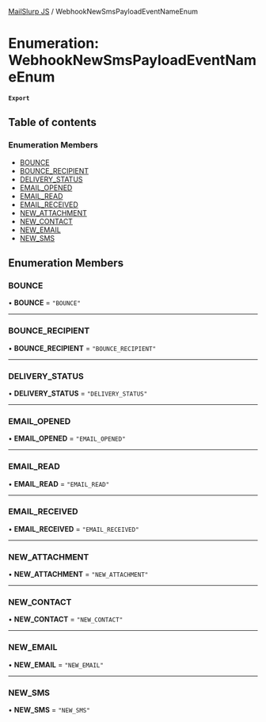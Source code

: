 [MailSlurp JS](../README.md) / WebhookNewSmsPayloadEventNameEnum

# Enumeration: WebhookNewSmsPayloadEventNameEnum

**`Export`**

## Table of contents

### Enumeration Members

- [BOUNCE](WebhookNewSmsPayloadEventNameEnum.md#bounce)
- [BOUNCE\_RECIPIENT](WebhookNewSmsPayloadEventNameEnum.md#bounce_recipient)
- [DELIVERY\_STATUS](WebhookNewSmsPayloadEventNameEnum.md#delivery_status)
- [EMAIL\_OPENED](WebhookNewSmsPayloadEventNameEnum.md#email_opened)
- [EMAIL\_READ](WebhookNewSmsPayloadEventNameEnum.md#email_read)
- [EMAIL\_RECEIVED](WebhookNewSmsPayloadEventNameEnum.md#email_received)
- [NEW\_ATTACHMENT](WebhookNewSmsPayloadEventNameEnum.md#new_attachment)
- [NEW\_CONTACT](WebhookNewSmsPayloadEventNameEnum.md#new_contact)
- [NEW\_EMAIL](WebhookNewSmsPayloadEventNameEnum.md#new_email)
- [NEW\_SMS](WebhookNewSmsPayloadEventNameEnum.md#new_sms)

## Enumeration Members

### BOUNCE

• **BOUNCE** = ``"BOUNCE"``

___

### BOUNCE\_RECIPIENT

• **BOUNCE\_RECIPIENT** = ``"BOUNCE_RECIPIENT"``

___

### DELIVERY\_STATUS

• **DELIVERY\_STATUS** = ``"DELIVERY_STATUS"``

___

### EMAIL\_OPENED

• **EMAIL\_OPENED** = ``"EMAIL_OPENED"``

___

### EMAIL\_READ

• **EMAIL\_READ** = ``"EMAIL_READ"``

___

### EMAIL\_RECEIVED

• **EMAIL\_RECEIVED** = ``"EMAIL_RECEIVED"``

___

### NEW\_ATTACHMENT

• **NEW\_ATTACHMENT** = ``"NEW_ATTACHMENT"``

___

### NEW\_CONTACT

• **NEW\_CONTACT** = ``"NEW_CONTACT"``

___

### NEW\_EMAIL

• **NEW\_EMAIL** = ``"NEW_EMAIL"``

___

### NEW\_SMS

• **NEW\_SMS** = ``"NEW_SMS"``
